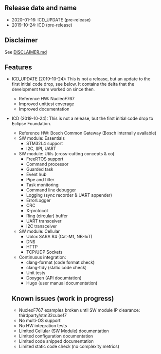 ## Release date and name ## 
* 2020-01-16: ICD_UPDATE (pre-release)
* 2019-10-24: ICD (pre-release)

## Disclaimer ##
See [DISCLAIMER.md](https://github.com/Bosch-AE-SW/cddk-oss/blob/master/DISCLAIMER.md)

## Features ##
* ICD_UPDATE (2019-10-24): This is not a release, but an update to the first initial code drop, see below. It contains the delta that the development team worked on since then.
  * Reference HW: NucleoF767
  * Improved unittest coverage
  * Improved documentation
* ICD (2019-10-24): This is not a release, but the first initial code drop to Eclipse Foundation.
  * Reference HW: Bosch Common Gateway (Bosch internally available)
  * SW module: Essentials
    * STM32L4 support
    * I2C, SPI, UART
  * SW module: Utils (cross-cutting concepts & co)
    * FreeRTOS support
    * Command processor
    * Guarded task
    * Event hub
    * Pipe and filter
    * Task monitoring
    * Command line debugger
    * Logging (sync recorder & UART appender)
    * ErrorLogger
    * CRC
    * X-protocol
    * Ring (circular) buffer
    * UART transceiver
    * I2C transceiver
  * SW module: Cellular
    * Ublox SARA R4 (Cat-M1, NB-IoT)
    * DNS
    * HTTP
    * TCP/UDP Sockets
  * Continuous integration:
    * clang-format (code format check)
    * clang-tidy (static code check)
    * Unit tests
    * Doxygen (API documtation)
    * Hugo (user manual documentation)
  
  ## Known issues (work in progress) ##
  * NucleoF767 examples broken until SW module IP clearance: thirdparty/stm32cubef7
  * No multi-OS support
  * No HW integration tests
  * Limited Cellular (SW Module) documentation
  * Limited configuration documentation
  * Limited code snipped documentation
  * Limited static code check (no complexity metrics)
